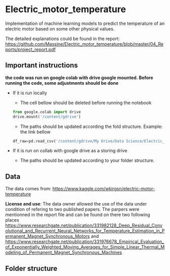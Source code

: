 # Electric_motor_temperature

Implementation of machine learning models to predict the temperature of an electric motor based on some other physical values.

The detailed explanations could be found in the report: https://github.com/Massine/Electric_motor_temperature/blob/master/04_Reports/project_report.pdf

## Important instructions
**the code was run on google colab with drive google mounted. Before running the code, some adjustments should be done**
- If it is run locally
    - The cell bellow should be deleted before running the notebook
    ```python
    from google.colab import drive
    drive.mount('/content/gdrive')
    ```
   
    - The paths should be updated according the fold structure. Example: the link bellow
    ```python
    df_raw=pd.read_csv('/content/gdrive/My Drive/Data Science/Electric_motor_temperature/01_Data/01_Raw/pmsm_temperature_data.csv') 
    ```

-	If it is run on collab with google drive as a storing drive
    - The paths should be updated according to your folder structure.

## Data
The data comes from: https://www.kaggle.com/wkirgsn/electric-motor-temperature

**License and use**:
The data owner allowed the use of the data under condition of refering to two published papers. The parpers were mentionned in the report file and can be found on there two following places https://www.researchgate.net/publication/331982128_Deep_Residual_Convolutional_and_Recurrent_Neural_Networks_for_Temperature_Estimation_in_Permanent_Magnet_Synchronous_Motors and https://www.researchgate.net/publication/331976678_Empirical_Evaluation_of_Exponentially_Weighted_Moving_Averages_for_Simple_Linear_Thermal_Modeling_of_Permanent_Magnet_Synchronous_Machines

## Folder structure


